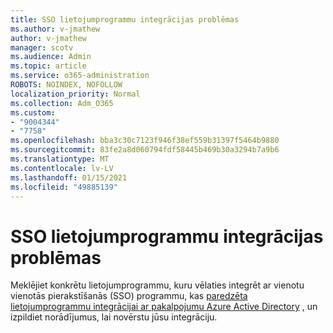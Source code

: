 ```yaml
---
title: SSO lietojumprogrammu integrācijas problēmas
ms.author: v-jmathew
author: v-jmathew
manager: scotv
ms.audience: Admin
ms.topic: article
ms.service: o365-administration
ROBOTS: NOINDEX, NOFOLLOW
localization_priority: Normal
ms.collection: Adm_O365
ms.custom:
- "9004344"
- "7758"
ms.openlocfilehash: bba3c30c7123f946f38ef559b31397f5464b9880
ms.sourcegitcommit: 83fe2a8d060794fdf58445b469b30a3294b7a9b6
ms.translationtype: MT
ms.contentlocale: lv-LV
ms.lasthandoff: 01/15/2021
ms.locfileid: "49885139"
---
```

# <a name="sso-application-integration-issues"></a>SSO lietojumprogrammu integrācijas problēmas

Meklējiet konkrētu lietojumprogrammu, kuru vēlaties integrēt ar vienotu vienotās pierakstīšanās (SSO) programmu, kas [paredzēta lietojumprogrammu integrācijai ar pakalpojumu Azure Active Directory](https://docs.microsoft.com/azure/active-directory/saas-apps/tutorial-list) , un izpildiet norādījumus, lai novērstu jūsu integrāciju.
